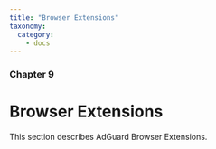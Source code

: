 ```yaml
---
title: "Browser Extensions"
taxonomy:
  category:
    - docs
---
```


### Chapter 9

# Browser Extensions

This section describes AdGuard Browser Extensions.
